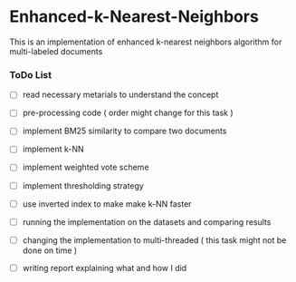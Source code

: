 # Enhanced-k-Nearest-Neighbors

This is an implementation of enhanced k-nearest neighbors algorithm for multi-labeled documents




### ToDo List

- [ ] read necessary metarials to understand the concept

- [ ] pre-processing code ( order might change for this task )

- [ ] implement BM25 similarity to compare two documents

- [ ] implement k-NN

- [ ] implement weighted vote scheme

- [ ] implement thresholding strategy

- [ ] use inverted index to make make k-NN faster

- [ ] running the implementation on the datasets and comparing results

- [ ] changing the implementation to multi-threaded ( this task might not be done on time )

- [ ] writing report explaining what and how  I did
